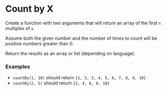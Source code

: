 # Count by X

Create a function with two arguments that will return an array of the first `n` multiples of `x`.

Assume both the given number and the number of times to count will be positive numbers greater than 0.

Return the results as an array or list (depending on language).

### Examples
* `countBy(1, 10)` should return `{1, 2, 3, 4, 5, 6, 7, 8, 9, 10}`
* `countBy(2, 5)` should return `{2, 4, 6, 8, 10}`
